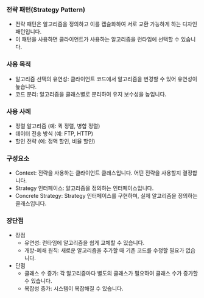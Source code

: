### 전략 패턴(Strategy Pattern)
- 전략 패턴은 알고리즘을 정의하고 이를 캡슐화하여 서로 교환 가능하게 하는 디자인 패턴입니다. 
- 이 패턴을 사용하면 클라이언트가 사용하는 알고리즘을 런타임에 선택할 수 있습니다.

### 사용 목적
- 알고리즘 선택의 유연성: 클라이언트 코드에서 알고리즘을 변경할 수 있어 유연성이 높습니다.
- 코드 분리: 알고리즘을 클래스별로 분리하여 유지 보수성을 높입니다.

### 사용 사례
- 정렬 알고리즘 (예: 퀵 정렬, 병합 정렬)
- 데이터 전송 방식 (예: FTP, HTTP)
- 할인 전략 (예: 정액 할인, 비율 할인)

### 구성요소
- Context: 전략을 사용하는 클라이언트 클래스입니다. 어떤 전략을 사용할지 결정합니다.
- Strategy 인터페이스: 알고리즘을 정의하는 인터페이스입니다.
- Concrete Strategy: Strategy 인터페이스를 구현하며, 실제 알고리즘을 정의하는 클래스입니다.

### 장단점
- 장점
  - 유연성: 런타임에 알고리즘을 쉽게 교체할 수 있습니다.
  - 개방-폐쇄 원칙: 새로운 알고리즘을 추가할 때 기존 코드를 수정할 필요가 없습니다.
- 단점
  - 클래스 수 증가: 각 알고리즘마다 별도의 클래스가 필요하여 클래스 수가 증가할 수 있습니다.
  - 복잡성 증가: 시스템이 복잡해질 수 있습니다.